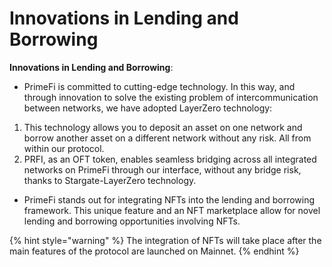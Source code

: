 # Innovations in Lending and Borrowing

**Innovations in Lending and Borrowing**:

* PrimeFi is committed to cutting-edge technology. In this way, and through innovation to solve the existing problem of intercommunication between networks, we have adopted LayerZero technology:

1. This technology allows you to deposit an asset on one network and borrow another asset on a different network without any risk. All from within our protocol.
2. PRFI, as an OFT token, enables seamless bridging across all integrated networks on PrimeFi through our interface, without any bridge risk, thanks to Stargate-LayerZero technology.

* PrimeFi stands out for integrating NFTs into the lending and borrowing framework. This unique feature and an NFT marketplace allow for novel lending and borrowing opportunities involving NFTs.

{% hint style="warning" %}
The integration of NFTs will take place after the main features of the protocol are launched on Mainnet.
{% endhint %}
